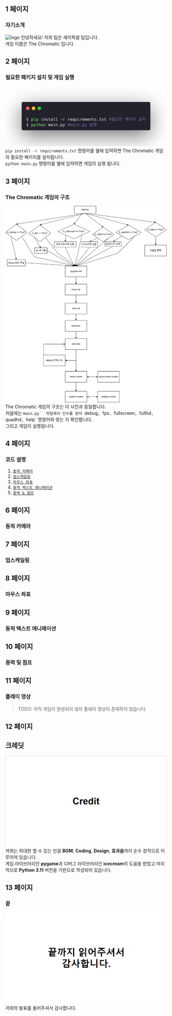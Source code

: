 ## 1 페이지

### 자기소개
![logo](https://i.imgur.com/gmtxAGp.png)
안녕하세요! 저희 팀은 세이픽셀 팀입니다.\
게임 이름은 The Chromatic 입니다.

## 2 페이지

### 필요한 패키지 설치 및 게임 실행
![install&run](./shell.png)\
`pip install -r requirements.txt` 명령어를 쉘에 입력하면 The Chromatic 게임의 필요한 패키지를 설치됩니다.\
`python main.py` 명령어를 쉘에 입력하면 게임이 실행 됩니다.

## 3 페이지

### The Chromatic 게임의 구조
![architecture](./architecture.png)\
The Chromatic 게임의 구조는 이 사진과 동일합니다.\
처음에는 `main.py`` 파일에서 인수를 받아 `debug`, `fps`, `fullscreen`, `fullhd`, `quadhd`, `help` 명령어와 맞는 지 확인합니다.\
그리고 게임이 실행됩니다.

## 4 페이지

### 코드 설명

1. [`동적 카메라`](../submission/dynamic_camera.md)
2. [`업스케일링`](../submission/upscailing.md)
3. [`마우스 좌표`](../submission/mouse_position.md)
4. [`동적 텍스트 애니메이션`](../submission/dynamic_text_animation.md)
5. [`중력 & 점프`](../submission/gravity_and_jump.md)

## 6 페이지

### 동적 카메라


## 7 페이지

### 업스케일링

## 8 페이지

### 마우스 좌표

## 9 페이지

### 동적 텍스트 애니메이션

## 10 페이지

### 중력 및 점프

## 11 페이지

### 플레이 영상

> TODO: 아직 게임이 완성되지 않아 플레이 영상이 존재하지 않습니다.

## 12 페이지

## 크레딧
![credit](./credit.png)\
저희는 최대한 할 수 있는 만큼 **BGM**, **Coding**, **Design**, **효과음**까지 순수 창작으로 이루어져 있습니다.\
게임 라이브러리인 **pygame**과 디버그 라이브러리인 **icecream**의 도움을 받았고 마지막으로 **Python 3.11** 버전을 기반으로 작성되어 있습니다.

## 13 페이지

### 끝
![end](./end.png)\
저희의 발표를 들어주셔서 감사합니다.

